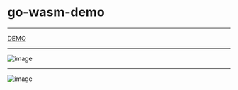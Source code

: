 # go-wasm-demo

---

[DEMO](https://uinz.github.io/go-wasm-demo/)

---

![image](https://user-images.githubusercontent.com/12208108/44642398-90bea280-a9fe-11e8-91a1-a2d22137610b.png)

---

![image](https://user-images.githubusercontent.com/12208108/44642719-142cc380-aa00-11e8-9d57-7d0de903caed.png)

